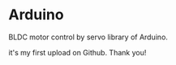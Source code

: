 # Arduino
BLDC motor control by servo library of Arduino.

it's my first upload on Github.
Thank you!

